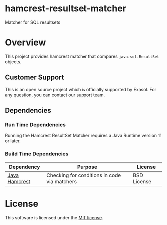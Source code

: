 # hamcrest-resultset-matcher

Matcher for SQL resultsets

# Overview

This project provides hamcrest matcher that compares `java.sql.ResultSet` objects.

## Customer Support

This is an open source project which is officially supported by Exasol. For any question, you can contact our support team.

## Dependencies

### Run Time Dependencies

Running the Hamcrest ResultSet Matcher requires a Java Runtime version 11 or later.

### Build Time Dependencies

| Dependency                                                                          | Purpose                                                | License                       |
|-------------------------------------------------------------------------------------|--------------------------------------------------------|-------------------------------|
| [Java Hamcrest](http://hamcrest.org/JavaHamcrest/)                                  | Checking for conditions in code via matchers           | BSD License                   |

# License

This software is licensed under the [MIT license](LICENSE).